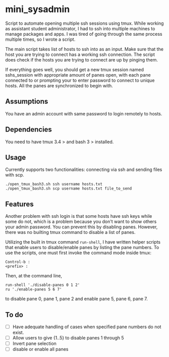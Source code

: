 # mini_sysadmin
Script to automate opening multiple ssh sessions using tmux. While working as assistant student administrator, I had to ssh into multiple machines to manage packages and apps. I was tired of going through the same process multiple times, so I wrote a script. 

The main script takes list of hosts to ssh into as an input. Make sure that the host you are trying to connect has a working ssh connection. The script does check if the hosts you are trying to connect are up by pinging them. 

If everything goes well, you should get a new tmux session named sshs_session with appropriate amount of panes open, with each pane connected to or prompting your to enter password to connect to unique hosts. All the panes are synchronized to begin with. 

## Assumptions 
You have an admin account with same password to login remotely to hosts. 

## Dependencies 
You need to have tmux 3.4 > and bash 3 > installed. 

## Usage 
Currently supports two functionalities: connecting via ssh and sending files with scp.
```
./open_tmux_bash3.sh ssh username hosts.txt
./open_tmux_bash3.sh scp username hosts.txt file_to_send
```

## Features 
Another problem with ssh login is that some hosts have ssh keys while some do not, which is a problem because you don't want to show others your admin password. You can prevent this by disabling panes. However, there was no builting tmux command to disable a list of panes. 

Utilizing the built in tmux command `run-shell`, I have written helper scripts that enable users to disable/enable panes by listing the pane numbers. To use the scripts, one must first invoke the command mode inside tmux:
```
Control-b :
<prefix> :
```
Then, at the command line, 
```
run-shell './disable-panes 0 1 2'
ru './enable-panes 5 6 7'
```
to disable pane 0, pane 1, pane 2 and enable pane 5, pane 6, pane 7. 

## To do 
- [ ] Have adequate handling of cases when specified pane numbers do not exist. 
- [ ] Allow users to give {1..5} to disable panes 1 through 5
- [ ] Invert pane selection
- [ ] disable or enable all panes 
